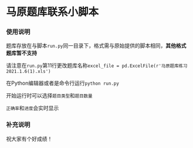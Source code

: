 # 马原题库联系小脚本

### 使用说明

题库存放在与脚本`run.py`同一目录下，格式需与原始提供的脚本相同，**其他格式题库暂不支持**

请注意在`run.py`第11行更改题库名称`excel_file = pd.ExcelFile(r'马原题库练习2021.1.6(1).xls')`

在Python编辑器或者是命令行运行`python run.py`



开始运行时可以选择`题目类型`和`题目数量`

`正确率`和`进度`会实时显示

### 补充说明

祝大家有个好成绩！